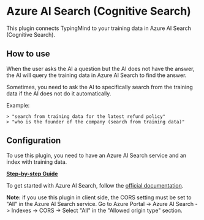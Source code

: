 # Azure AI Search (Cognitive Search)

This plugin connects TypingMind to your training data in Azure AI Search (Cognitive Search).

## How to use

When the user asks the AI a question but the AI does not have the answer, the AI will query the training data in Azure AI Search to find the answer.

Sometimes, you need to ask the AI to specifically search from the training data if the AI does not do it automatically.

Example:

    > "search from training data for the latest refund policy"
    > "who is the founder of the company (search from training data)"

## Configuration

To use this plugin, you need to have an Azure AI Search service and an index with training data.

**[Step-by-step Guide](https://docs.typingmind.com/plugins/set-up-query-training-data-azure-ai-search)** 

To get started with Azure AI Search, follow the [official documentation](https://docs.microsoft.com/en-us/azure/search/search-what-is-azure-search).

**Note:** if you use this plugin in client side, the CORS setting must be set to "All" in the Azure AI Search service. Go to Azure Portal -> Azure AI Search -> Indexes -> CORS -> Select "All" in the "Allowed origin type" section.
